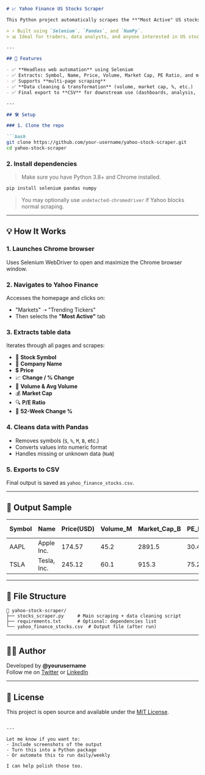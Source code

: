 ```markdown
# 📈 Yahoo Finance US Stocks Scraper

This Python project automatically scrapes the **"Most Active" US stocks** from [Yahoo Finance](https://finance.yahoo.com/), processes the data, and saves it in a clean CSV format for analysis.

> ⚡ Built using `Selenium`, `Pandas`, and `NumPy`.  
> 📊 Ideal for traders, data analysts, and anyone interested in US stock market activity.

---

## 🚀 Features

- ✅ **Headless web automation** using Selenium
- ✅ Extracts: Symbol, Name, Price, Volume, Market Cap, PE Ratio, and more
- ✅ Supports **multi-page scraping**
- ✅ **Data cleaning & transformation** (volume, market cap, %, etc.)
- ✅ Final export to **CSV** for downstream use (dashboards, analysis, ML)

---

## 🛠️ Setup

### 1. Clone the repo

```bash
git clone https://github.com/your-username/yahoo-stock-scraper.git
cd yahoo-stock-scraper
```

### 2. Install dependencies

> Make sure you have Python 3.8+ and Chrome installed.

```bash
pip install selenium pandas numpy
```

> You may optionally use `undetected-chromedriver` if Yahoo blocks normal scraping.

---

## 💡 How It Works

### 1. Launches Chrome browser
Uses Selenium WebDriver to open and maximize the Chrome browser window.

### 2. Navigates to Yahoo Finance
Accesses the homepage and clicks on:
- "Markets" ➝ "Trending Tickers"
- Then selects the **"Most Active"** tab

### 3. Extracts table data
Iterates through all pages and scrapes:
- 📌 **Stock Symbol**
- 💼 **Company Name**
- 💲 **Price**
- 📈 **Change / % Change**
- 🔄 **Volume & Avg Volume**
- 💰 **Market Cap**
- 🔍 **P/E Ratio**
- 📆 **52-Week Change %**

### 4. Cleans data with Pandas
- Removes symbols (`$`, `%`, `M`, `B`, etc.)
- Converts values into numeric format
- Handles missing or unknown data (`NaN`)

### 5. Exports to CSV
Final output is saved as `yahoo_finance_stocks.csv`.

---

## 📂 Output Sample

| Symbol | Name          | Price(USD) | Volume_M | Market_Cap_B | PE_Ratio | 52_WK_Change % |
|--------|---------------|------------|----------|---------------|----------|----------------|
| AAPL   | Apple Inc.    | 174.57     | 45.2     | 2891.5        | 30.4     | 15.6           |
| TSLA   | Tesla, Inc.   | 245.12     | 60.1     | 915.3         | 75.2     | -12.4          |

---

## 📎 File Structure

```text
📁 yahoo-stock-scraper/
├── stocks_scraper.py     # Main scraping + data cleaning script
├── requirements.txt      # Optional: dependencies list
└── yahoo_finance_stocks.csv  # Output file (after run)
```

---

## 👨‍💻 Author

Developed by **@yourusername**  
Follow me on [Twitter](https://x.com/0xDavid_xyz) or [LinkedIn](https://www.linkedin.com/in/atul-yadav-112063294/)

---

## 📜 License

This project is open source and available under the [MIT License](LICENSE).
```

---

Let me know if you want to:
- Include screenshots of the output
- Turn this into a Python package
- Or automate this to run daily/weekly

I can help polish those too.
